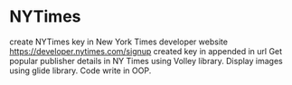 # NYTimes
create NYTimes key in New York Times developer website https://developer.nytimes.com/signup
created key in appended in url
Get popular publisher details in NY Times using Volley library.
Display images using glide library.
Code write in OOP.

